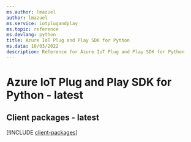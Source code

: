 ```yaml
---
ms.author: lmazuel
author: lmazuel
ms.service: iotplugandplay
ms.topic: reference
ms.devlang: python
title: Azure IoT Plug and Play SDK for Python
ms.data: 10/03/2022
description: Reference for Azure IoT Plug and Play SDK for Python
---
```

# Azure IoT Plug and Play SDK for Python - latest

## Client packages - latest
[!INCLUDE [client-packages](iot-plug-and-play-client-index.md)]